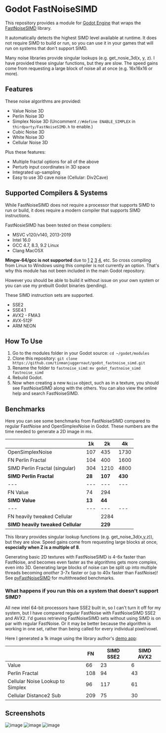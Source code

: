 # Godot FastNoiseSIMD
This repository provides a module for [Godot Engine](https://github.com/godotengine/godot/) that wraps the [FastNoiseSIMD](https://github.com/Auburns/FastNoiseSIMD) library.

It automatically detects the highest SIMD level available at runtime. It does not require SIMD to build or run, so you can use it in your games that will run on systems that don't support SIMD.

Many noise libraries provide singular lookups (e.g. get_nosie_3d(x, y, z). I have provided these singular functions, but they are slow. The speed gains come from requesting a large block of noise all at once (e.g. 16x16x16 or more).

## Features

These noise algorithms are provided:
* Value Noise 3D
* Perlin Noise 3D
* Simplex Noise 3D (Uncomment `//#define ENABLE_SIMPLEX` in `thirdparty/FastNoiseSIMD.h` to enable.)
* Cubic Noise 3D
* White Noise 3D
* Cellular Noise 3D

Plus these features:
* Multiple fractal options for all of the above
* Perturb input coordinates in 3D space
* Integrated up-sampling
* Easy to use 3D cave noise (Cellular: Div2Cave)

## Supported Compilers & Systems
While FastNoiseSIMD does not require a processor that supports SIMD to run or build, it does require a modern compiler that supports SIMD instructions.

FastNosieSIMD has been tested on these compilers:
* MSVC v120/v140, 2013-2019
* Intel 16.0
* GCC 4.7, 8.3, 9.2 Linux
* Clang MacOSX

**Mingw-64/gcc is not supported** due to [1](https://gcc.gnu.org/bugzilla/show_bug.cgi?id=54412) [2](https://sourceforge.net/p/mingw-w64/mailman/message/34453497/) [3](https://stackoverflow.com/questions/30928265/mingw64-is-incapable-of-32-byte-stack-alignment-required-for-avx-on-windows-x64) [4](https://github.com/msys2/MSYS2-packages/issues/1209), etc.
So cross compiling from Linux to Windows using this compiler is not currently an option. That's why this module has not been included in the main Godot repository. 

However you should be able to build it without issue on your own system or you can use my prebuilt Godot binaries (pending).

These SIMD instruction sets are supported.
* SSE2
* SSE4.1
* AVX2 - FMA3
* AVX-512F
* ARM NEON

## How To Use

1. Go to the modules folder in your Godot source: `cd ~/godot/modules`
1. Clone this repository: `git clone https://github.com/tinmanjuggernaut/godot_fastnoise_simd.git`
1. Rename the folder to `fastnoise_simd`: `mv godot_fastnoise_simd fastnoise_simd`
1. Rebuild Godot.
1. Now when creating a new `Noise` object, such as in a texture, you should see FastNoiseSIMD along with the others. You can also view the online help and search FastNoiseSIMD.

## Benchmarks
Here you can see some benchmarks from FastNoiseSIMD compared to regular FastNoise and OpenSimplexNoise in Godot. These numbers are the time needed to generate a 2D image in ms.

|   | 1k | 2k | 4k |
---|---|---|---
OpenSimplexNoise | 107 | 435 | 1730 |
FN Perlin Fractal | 104 | 400 | 1600 |
SIMD Perlin Fractal (singular) | 304 | 1210 | 4800 |
**SIMD Perlin Fractal** | **28** | **107** | **430** | 
---|---|---|---
FN Value | 74 | 294 | 
**SIMD Value** | **13** | **44** |
---|---|---|---
FN heavily tweaked Cellular |  | 2284 |
**SIMD heavily tweaked Cellular** |  | **229** |

This library provides singular lookup functions (e.g. get_noise_3d(x,y,z)), but they are slow. Speed gains come from requesting large blocks at once, **especially when Z is a multiple of 8**.
 
Generating basic 2D textures with FastNoiseSIMD is 4-6x faster than FastNoise, and becomes even faster as the algorithms gets more complex, even into 3D. Generating large blocks of noise can be split up into multiple threads becoming *another* 3-7x faster or (up to 40x faster than FastNoise)! See [pyFastNoiseSIMD](https://github.com/robbmcleod/pyfastnoisesimd) for multithreaded benchmarks.

### What happens if you run this on a system that doesn't support SIMD?
All new intel 64-bit processors have SSE2 built in, so I can't turn it off for my system, but I have compared regular FastNoise with FastNoiseSIMD SSE2 and AVX2. I'd guess retrieving FastNoiseSIMD sets without using SIMD is on par with regular FastNoise. Or it may be better because the algorithm is working in one set, rather than being called for every individual pixel/voxel. 

Here I generated a 1k image using the library author's [demo app](https://github.com/Auburns/FastNoiseSIMD/releases/tag/0.7):

|   | FN | SIMD SSE2 | SIMD AVX2 
---|---|---|---
Value | 66| 23 | 6 
Perlin Fractal | 108 | 94 | 43
Cellular Noise Lookup to Simplex | 96 | 117 | 61
Cellular Distance2 Sub | 209 | 75 | 30 

## Screenshots

![image](https://user-images.githubusercontent.com/632766/72280304-ff8fb080-3672-11ea-8925-8461fa6b0d5b.jpg)
![image](https://user-images.githubusercontent.com/632766/74675870-89411980-51ef-11ea-82f8-cc243db21409.png)
![image](https://user-images.githubusercontent.com/632766/74677485-66b0ff80-51f3-11ea-8d3a-aac338fb81f5.png)

